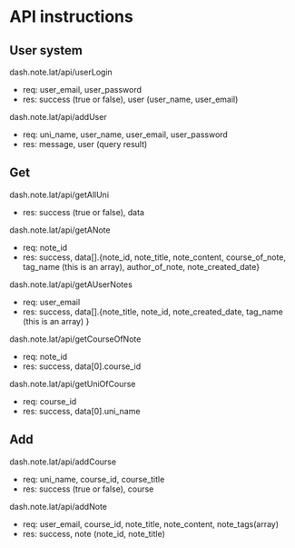# API instructions
## User system

dash.note.lat/api/userLogin
  - req: user_email, user_password
  - res: success (true or false), user (user_name, user_email)

dash.note.lat/api/addUser
  - req: uni_name, user_name, user_email, user_password
  - res: message, user (query result)

## Get

dash.note.lat/api/getAllUni
  - res: success (true or false), data

dash.note.lat/api/getANote
  - req: note_id
  - res: success, data[].{note_id, note_title, note_content, course_of_note, tag_name (this is an array), author_of_note, note_created_date}

dash.note.lat/api/getAUserNotes
  - req: user_email
  - res: success, data[].{note_title, note_id, note_created_date, tag_name (this is an array) }

dash.note.lat/api/getCourseOfNote
  - req: note_id
  - res: success, data[0].course_id

dash.note.lat/api/getUniOfCourse
  - req: course_id
  - res: success, data[0].uni_name

## Add

dash.note.lat/api/addCourse
  - req: uni_name, course_id, course_title
  - res: success (true or false), course

dash.note.lat/api/addNote
  - req: user_email, course_id, note_title, note_content, note_tags(array)
  - res: success, note (note_id, note_title)
